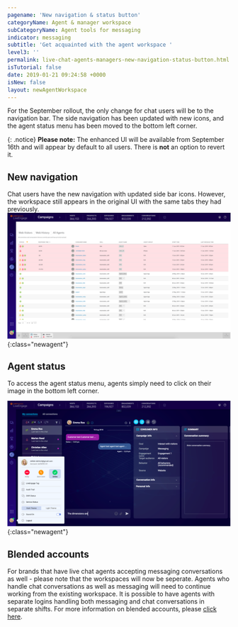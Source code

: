 ```yaml
---
pagename: 'New navigation & status button'
categoryName: Agent & manager workspace
subCategoryName: Agent tools for messaging
indicator: messaging
subtitle: 'Get acquainted with the agent workspace '
level3: ''
permalink: live-chat-agents-managers-new-navigation-status-button.html
isTutorial: false
date: 2019-01-21 09:24:58 +0000
isNew: false
layout: newAgentWorkspace
---
```


For the September rollout, the only change for chat users will be to the navigation bar. The side navigation has been updated with new icons, and the agent status menu has been moved to the bottom left corner.

{: .notice}
**Please note:** The enhanced UI will be available from September 16th and will appear by default to all users. There is **not** an option to revert it.  

## New navigation

Chat users have the new navigation with updated side bar icons. However, the workspace still appears in the original UI with the same tabs they had previously.
![alt text](img/chat-users-screenshot.png){:class="newagent"}

## Agent status

To access the agent status menu, agents simply need to click on their image in the bottom left corner.

![alt text](img/new-agent-workspace-screenshot-1.png){:class="newagent"}

## Blended accounts

For brands that have live chat agents accepting messaging conversations as well - please note that the workspaces will now be seperate. Agents who handle chat conversations as well as messaging will need to continue working from the existing workspace. It is possible to have agents with separate logins handling both messaging and chat conversations in separate shifts. For more information on blended accounts, please [click here](/messaging-agents-blended-accounts.html). 
